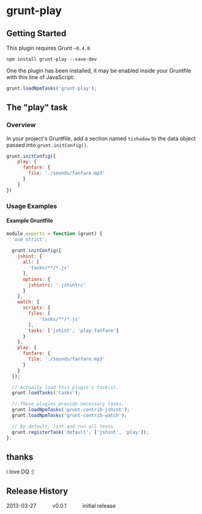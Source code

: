# grunt-play

## Getting Started
This plugin requires Grunt `~0.4.0`

```shell
npm install grunt-play --save-dev
```

One the plugin has been  installed, it may be enabled inside your Gruntfile with this line of JavaScript:

```js
grunt.loadNpmTasks('grunt-play');
```

## The "play" task

### Overview
In your project's Gruntfile, add a section named `tishadow` to the data object passed into `grunt.initConfig()`.

```js
grunt.initConfig({
    play: {
      fanfare: {
        file: './sounds/fanfare.mp3'
      }
    }
})
```

### Usage Examples

#### Example Gruntfile

```js
module.exports = function (grunt) {
  'use strict';
  
  grunt.initConfig({
    jshint: {
      all: [
        'tasks/**/*.js'
      ],
      options: {
        jshintrc: '.jshintrc'
      }
    },
    watch: {
      scripts: {
        files: [
            'tasks/**/*.js'
        ],
        tasks: ['jshint', 'play:fanfare']
      }
    },
    play: {
      fanfare: {
        file: './sounds/fanfare.mp3'
      }
    }
  });

  // Actually load this plugin's task(s).
  grunt.loadTasks('tasks');

  // These plugins provide necessary tasks.
  grunt.loadNpmTasks('grunt-contrib-jshint');
  grunt.loadNpmTasks('grunt-contrib-watch');

  // By default, lint and run all tests.
  grunt.registerTask('default', ['jshint', 'play']);
};
```

## thanks
i love DQ :)

## Release History
2013-03-27   v0.0.1   initial release
